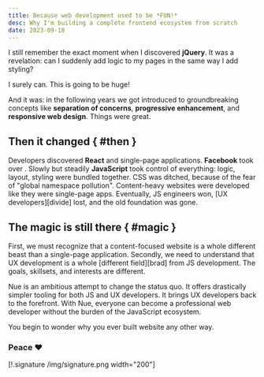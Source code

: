 ```yaml
---
title: Because web development used to be *FUN!*
desc: Why I'm building a complete frontend ecosystem from scratch
date: 2023-09-18
---
```


I still remember the exact moment when I discovered **jQuery**. It was a revelation: can I suddenly add logic to my pages in the same way I add styling?

I surely can. This is going to be huge!

And it was: in the following years we got introduced to groundbreaking concepts like **separation of concerns**, **progressive enhancement**, and **responsive web design**. Things were great.


## Then it changed { #then }

Developers discovered **React** and single-page applications. **Facebook** took over . Slowly but steadily **JavaScript** took control of everything: logic, layout, styling were bundled together. CSS was ditched, because of the fear of "global namespace pollution". Content-heavy websites were developed like they were single-page apps. Eventually, JS engineers won, [UX developers][divide] lost, and the old foundation was gone.


## The magic is still there { #magic }

First, we must recognize that a content-focused website is a whole different beast than a single-page application. Secondly, we need to understand that UX development is a whole [different field][brad] from JS development. The goals, skillsets, and interests are different.

Nue is an ambitious attempt to change the status quo. It offers drastically simpler tooling for both JS and UX developers. It brings UX developers back to the forefront. With Nue, everyone can become a professional web developer without the burden of the JavaScript ecosystem.

You begin to wonder why you ever built website any other way.

### Peace ❤️

[!.signature /img/signature.png width="200"]





